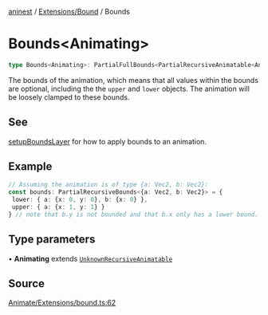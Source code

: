 [aninest](../../../index.md) / [Extensions/Bound](../index.md) / Bounds

# Bounds\<Animating\>

```ts
type Bounds<Animating>: PartialFullBounds<PartialRecursiveAnimatable<Animating>>;
```

The bounds of the animation, which means that all values within
the bounds are optional, including the the `upper` and `lower` objects.
The animation will be loosely clamped to these bounds.

## See

[setupBoundsLayer](../functions/setupBoundsLayer.md) for how to apply bounds to an animation.

## Example

```ts
// Assuming the animation is of type {a: Vec2, b: Vec2}:
const bounds: PartialRecursiveBounds<{a: Vec2, b: Vec2}> = {
 lower: { a: {x: 0, y: 0}, b: {x: 0} },
 upper: { a: {x: 1, y: 1} }
} // note that b.y is not bounded and that b.x only has a lower bound. This is perfectly valid.
```

## Type parameters

• **Animating** extends [`UnknownRecursiveAnimatable`](../../../AnimatableTypes/type-aliases/UnknownRecursiveAnimatable.md)

## Source

[Animate/Extensions/bound.ts:62](https://github.com/zphrs/aninest/blob/37209a6/src/Animate/Extensions/bound.ts#L62)
